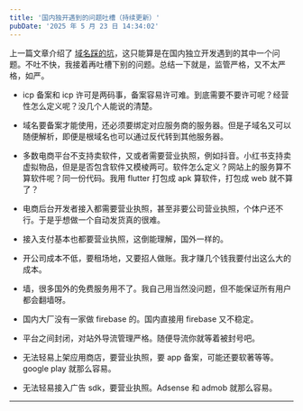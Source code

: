 ```yaml
---
title: '国内独开遇到的问题吐槽（持续更新）'
pubDate: '2025 年 5 月 23 日 14:34:02'
---
```



上一篇文章介绍了 [域名踩的坑](https://www.p1gd0g.cc/markdown/15)，这只能算是在国内独立开发遇到的其中一个问题。不吐不快，我接着再吐槽下别的问题。总结一下就是，监管严格，又不太严格，如严。

- icp 备案和 icp 许可是两码事，备案容易许可难。到底需要不要许可呢？经营性怎么定义呢？没几个人能说的清楚。

- 域名要备案才能使用，还必须要绑定对应服务商的服务器。但是子域名又可以随便解析，即便是根域名也可以通过反代转到其他服务器。

- 多数电商平台不支持卖软件，又或者需要营业执照，例如抖音。小红书支持卖虚拟物品，但是是否包含软件又模棱两可。软件怎么定义？网站上的服务算不算软件呢？同一份代码。我用 flutter 打包成 apk 算软件，打包成 web 就不算了？

- 电商后台开发者接入都需要营业执照，甚至非要公司营业执照，个体户还不行。于是乎想做一个自动发货真的很难。

- 接入支付基本也都要营业执照，这倒能理解，国外一样的。

- 开公司成本不低，要租场地，又要招人做账。我才赚几个钱我要付出这么大的成本。

- 墙，很多国外的免费服务用不了。我自己用当然没问题，但不能保证所有用户都会翻墙呀。

- 国内大厂没有一家做 firebase 的。国内直接用 firebase 又不稳定。

- 平台之间封闭，对站外导流管理严格。随便导流你就等着被封号吧。

- 无法轻易上架应用商店，要营业执照，要 app 备案，可能还要软著等等。google play 就那么容易。

- 无法轻易接入广告 sdk，要营业执照。Adsense 和 admob 就那么容易。

---


